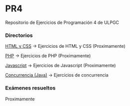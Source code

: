 # PR4
Repositorio de Ejercicios de Programación 4 de ULPGC
### Directorios
[HTML y CSS]() -> Ejercicios de HTML y CSS (Proximamente)

[PHP]() -> Ejercicios de PHP (Proximamente)

[Javascript]() -> Ejercicios de Javascript (Proximamente)

[Concurrencia (Java)](concurrence/main.java) -> Ejercicios de concurrencia

### Exámenes resueltos
Proximamente
